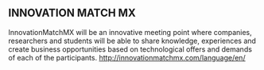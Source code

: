 INNOVATION MATCH MX 
---

InnovationMatchMX will be an innovative meeting point where companies, 
researchers and students will be able to share knowledge, experiences and 
create business opportunities based on technological offers and demands of 
each of the participants. http://innovationmatchmx.com/language/en/

